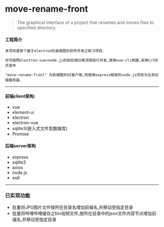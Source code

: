 # move-rename-front

> The graphical interface of a project that renames and moves files to specified directory.

#### 工程简介

	本项目是首个基于electron的桌面图形软件开发之练习项目.
	
	亦可按照electron-vue+node.js的前后端分离流程进行开发,使用vue-cli构建,采用C/S形式发布
	
	"move-rename-front" 为前端图形UI客户端,而使用express框架的node.js项目为业务后端服务器.


----------------------------------------

#### 前端client架构:

+ vue
+ element-ui
+ electron
+ electron-vue
+ sqlite3(嵌入式文件型数据库)
+ Promise

#### 后端server架构

+ express
+ sqlite3
+ axios
+ node.js
+ es6

------------------------------------

### 已实现功能

+ 批量将JPG图片文件按所在目录名增加前缀名,并移动至指定目录
+ 批量将哔哩哔哩缓存之blv视频文件,按所在目录中的json文件内容节点增加前缀名,并移动至指定目录


